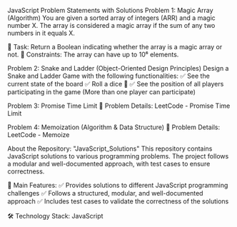 JavaScript Problem Statements with Solutions
Problem 1: Magic Array (Algorithm)
You are given a sorted array of integers (ARR) and a magic number X. The array is considered a magic array if the sum of any two numbers in it equals X.

🔹 Task: Return a Boolean indicating whether the array is a magic array or not.
🔹 Constraints: The array can have up to 10⁶ elements.

Problem 2: Snake and Ladder (Object-Oriented Design Principles)
Design a Snake and Ladder Game with the following functionalities:
✅ See the current state of the board
✅ Roll a dice 🎲
✅ See the position of all players participating in the game (More than one player can participate)

Problem 3: Promise Time Limit
🔗 Problem Details: LeetCode - Promise Time Limit

Problem 4: Memoization (Algorithm & Data Structure)
🔗 Problem Details: LeetCode - Memoize

About the Repository: "JavaScript_Solutions"
This repository contains JavaScript solutions to various programming problems. The project follows a modular and well-documented approach, with test cases to ensure correctness.

🚀 Main Features:
✅ Provides solutions to different JavaScript programming challenges
✅ Follows a structured, modular, and well-documented approach
✅ Includes test cases to validate the correctness of the solutions

🛠️ Technology Stack:
JavaScript
